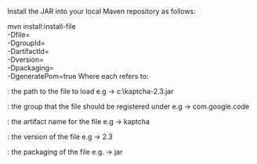 Install the JAR into your local Maven repository as follows:

mvn install:install-file \
   -Dfile=<path-to-file> \
   -DgroupId=<group-id> \
   -DartifactId=<artifact-id> \
   -Dversion=<version> \
   -Dpackaging=<packaging> \
   -DgeneratePom=true
Where each refers to:

<path-to-file>: the path to the file to load e.g → c:\kaptcha-2.3.jar

<group-id>: the group that the file should be registered under e.g → com.google.code

<artifact-id>: the artifact name for the file e.g → kaptcha

<version>: the version of the file e.g → 2.3

<packaging>: the packaging of the file e.g. → jar